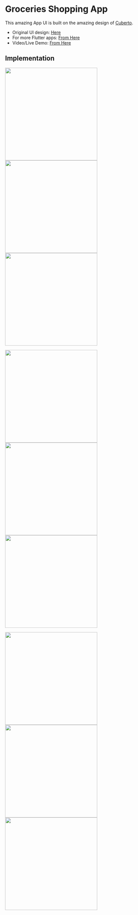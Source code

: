 # Groceries Shopping App

This amazing App UI is built on the amazing design of [Cuberto](https://dribbble.com/cuberto "Cuberto").

- Original UI design: [Here](https://dribbble.com/shots/6120171-Groceries-Shopping-App-Interaction "Original Design URL")
- For more Flutter apps: [From Here](https://github.com/AhmedAbouelkher "profile")
- Video/Live Demo: [From Here](https://youtu.be/Um_O8Bpl7Yo "Demo")  

## Implementation

<img src="screenshots/screenshot_6.png" width="300"> <img src="screenshots/screenshot_1.png" width="300">  <img src="screenshots/screenshot_2.png" width="300">  

<img src="screenshots/screenshot_5.png" width="300">   <img src="screenshots/screenshot_4.png" width="300">    <img src="screenshots/screenshot_3.png" width="300">

<img src="screenshots/screenshot_7.png" width="300">   <img src="screenshots/screenshot_9.png" width="300"> <img src="screenshots/screenshot_8.png" width="300">
